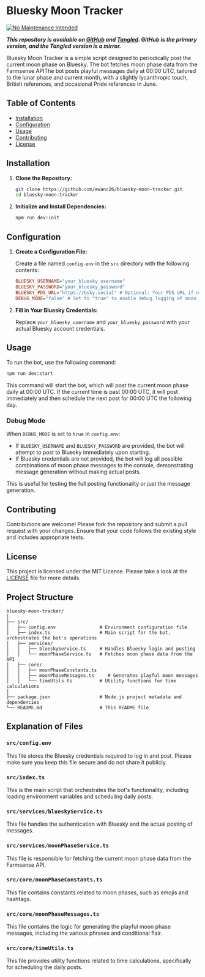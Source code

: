 # Bluesky Moon Tracker

[![No Maintenance Intended](http://unmaintained.tech/badge.svg)](http://unmaintained.tech/)

***This repository is available on [GitHub](https://github.com/ewanc26/bluesky-moon-tracker) and [Tangled](https://tangled.sh/did:plc:ofrbh253gwicbkc5nktqepol/bluesky-moon-tracker). GitHub is the primary version, and the Tangled version is a mirror.***

Bluesky Moon Tracker is a simple script designed to periodically post the current moon phase on Bluesky. The bot fetches moon phase data from the Farmsense APIThe bot posts playful messages daily at 00:00 UTC, tailored to the lunar phase and current month, with a slightly lycanthropic touch, British references, and occasional Pride references in June.

## Table of Contents

- [Installation](#installation)
- [Configuration](#configuration)
- [Usage](#usage)
- [Contributing](#contributing)
- [License](#license)

## Installation

1. **Clone the Repository:**

   ```sh
   git clone https://github.com/ewanc26/bluesky-moon-tracker.git
   cd bluesky-moon-tracker
   ```

2. **Initialize and Install Dependencies:**

   ```sh
   npm run dev:init
   ```

## Configuration

1. **Create a Configuration File:**

   Create a file named `config.env` in the `src` directory with the following contents:

   ```ini
   BLUESKY_USERNAME="your_bluesky_username"
   BLUESKY_PASSWORD="your_bluesky_password"
   BLUESKY_PDS_URL="https://bsky.social" # Optional: Your PDS URL if not using bsky.social
   DEBUG_MODE="false" # Set to "true" to enable debug logging of moon messages
   ```

2. **Fill in Your Bluesky Credentials:**

   Replace `your_bluesky_username` and `your_bluesky_password` with your actual Bluesky account credentials.

## Usage

To run the bot, use the following command:

```bash
npm run dev:start
```

This command will start the bot, which will post the current moon phase daily at 00:00 UTC. If the current time is past 00:00 UTC, it will post immediately and then schedule the next post for 00:00 UTC the following day.

### Debug Mode

When `DEBUG_MODE` is set to `true` in `config.env`:

- If `BLUESKY_USERNAME` and `BLUESKY_PASSWORD` are provided, the bot will attempt to post to Bluesky immediately upon starting.
- If Bluesky credentials are not provided, the bot will log all possible combinations of moon phase messages to the console, demonstrating message generation without making actual posts.

This is useful for testing the full posting functionality or just the message generation.

## Contributing

Contributions are welcome! Please fork the repository and submit a pull request with your changes. Ensure that your code follows the existing style and includes appropriate tests.

## License

This project is licensed under the MIT License. Please take a look at the [LICENSE](LICENSE) file for more details.

## Project Structure

```plaintext
bluesky-moon-tracker/
│
├── src/
│   ├── config.env                # Environment configuration file
│   ├── index.ts                  # Main script for the bot, orchestrates the bot's operations
│   ├── services/
│   │   ├── blueskyService.ts     # Handles Bluesky login and posting
│   │   └── moonPhaseService.ts   # Fetches moon phase data from the API
│   ├── core/
│   │   ├── moonPhaseConstants.ts
│   │   ├── moonPhaseMessages.ts     # Generates playful moon messages
│   │   └── timeUtils.ts          # Utility functions for time calculations
│
├── package.json                  # Node.js project metadata and dependencies
└── README.md                     # This README file
```

## Explanation of Files

### `src/config.env`

This file stores the Bluesky credentials required to log in and post. Please make sure you keep this file secure and do not share it publicly.

### `src/index.ts`

This is the main script that orchestrates the bot's functionality, including loading environment variables and scheduling daily posts.

### `src/services/blueskyService.ts`

This file handles the authentication with Bluesky and the actual posting of messages.

### `src/services/moonPhaseService.ts`

This file is responsible for fetching the current moon phase data from the Farmsense API.

### `src/core/moonPhaseConstants.ts`

This file contains constants related to moon phases, such as emojis and hashtags.

### `src/core/moonPhaseMessages.ts`

This file contains the logic for generating the playful moon phase messages, including the various phrases and conditional flair.

### `src/core/timeUtils.ts`

This file provides utility functions related to time calculations, specifically for scheduling the daily posts.
